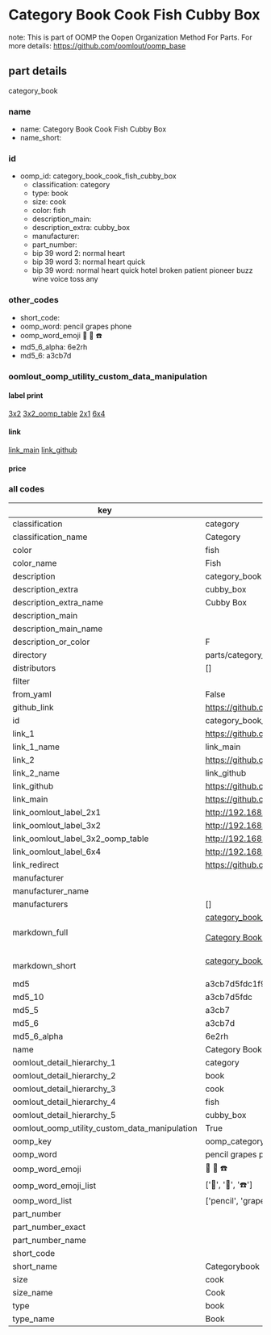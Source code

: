 # Category Book Cook Fish Cubby Box  

note: This is part of OOMP the Oopen Organization Method For Parts. For more details: https://github.com/oomlout/oomp_base

##  part details
  



category_book



### name
* name: Category Book Cook Fish Cubby Box
* name_short: 
### id
* oomp_id: category_book_cook_fish_cubby_box
  * classification: category
  * type: book
  * size: cook
  * color: fish
  * description_main: 
  * description_extra: cubby_box
  * manufacturer: 
  * part_number: 
  * bip 39 word 2: normal heart
  * bip 39 word 3: normal heart quick
  * bip 39 word: normal heart quick hotel broken patient pioneer buzz wine voice toss any

### other_codes
* short_code: 
* oomp_word: pencil grapes phone
* oomp_word_emoji :pencil: :grapes: :phone:
* md5_6_alpha: 6e2rh
* md5_6: a3cb7d






### oomlout_oomp_utility_custom_data_manipulation
#### label print
[3x2](http://192.168.1.245:1112/?label=oomp%206e2rh)
[3x2_oomp_table](http://192.168.1.108:1112/?label=oomp%206e2rh)
[2x1](http://192.168.1.242:1112/?label=oomp%206e2rh)
[6x4](http://192.168.1.55:1112/?label=oomp%206e2rh)    

#### link

[link_main](https://github.com/oomlout/oomlout_oomp_version_1_messy/tree/main/parts/category_book_cook_fish_cubby_box) [link_github](https://github.com/oomlout/oomlout_oomp_version_1_messy/tree/main/parts/category_book_cook_fish_cubby_box)                             

#### price







### all codes 
| key | value |  
| --- | --- |  
| classification | category |  
| classification_name | Category |  
| color | fish |  
| color_name | Fish |  
| description | category_book |  
| description_extra | cubby_box |  
| description_extra_name | Cubby Box |  
| description_main |  |  
| description_main_name |  |  
| description_or_color | F  |  
| directory | parts/category_book_cook_fish_cubby_box |  
| distributors | [] |  
| filter |  |  
| from_yaml | False |  
| github_link | https://github.com/oomlout/oomlout_oomp_part_src/tree/main/parts/category_book_cook_fish_cubby_box |  
| id | category_book_cook_fish_cubby_box |  
| link_1 | https://github.com/oomlout/oomlout_oomp_version_1_messy/tree/main/parts/category_book_cook_fish_cubby_box |  
| link_1_name | link_main |  
| link_2 | https://github.com/oomlout/oomlout_oomp_version_1_messy/tree/main/parts/category_book_cook_fish_cubby_box |  
| link_2_name | link_github |  
| link_github | https://github.com/oomlout/oomlout_oomp_version_1_messy/tree/main/parts/category_book_cook_fish_cubby_box |  
| link_main | https://github.com/oomlout/oomlout_oomp_version_1_messy/tree/main/parts/category_book_cook_fish_cubby_box |  
| link_oomlout_label_2x1 | http://192.168.1.242:1112/?label=oomp%206e2rh |  
| link_oomlout_label_3x2 | http://192.168.1.245:1112/?label=oomp%206e2rh |  
| link_oomlout_label_3x2_oomp_table | http://192.168.1.108:1112/?label=oomp%206e2rh |  
| link_oomlout_label_6x4 | http://192.168.1.55:1112/?label=oomp%206e2rh |  
| link_redirect | https://github.com/oomlout/oomlout_oomp_version_1_messy/tree/main/parts/category_book_cook_fish_cubby_box |  
| manufacturer |  |  
| manufacturer_name |  |  
| manufacturers | [] |  
| markdown_full | [category_book_cook_fish_cubby_box](none)<br>[](none)<br>[Category Book Cook Fish Cubby Box](none)<br><br> |  
| markdown_short | [category_book_cook_fish_cubby_box](none)<br><br> |  
| md5 | a3cb7d5fdc1f94a6840e46e35f5a94b1 |  
| md5_10 | a3cb7d5fdc |  
| md5_5 | a3cb7 |  
| md5_6 | a3cb7d |  
| md5_6_alpha | 6e2rh |  
| name | Category Book Cook Fish Cubby Box |  
| oomlout_detail_hierarchy_1 | category |  
| oomlout_detail_hierarchy_2 | book |  
| oomlout_detail_hierarchy_3 | cook |  
| oomlout_detail_hierarchy_4 | fish |  
| oomlout_detail_hierarchy_5 | cubby_box |  
| oomlout_oomp_utility_custom_data_manipulation | True |  
| oomp_key | oomp_category_book_cook_fish_cubby_box |  
| oomp_word | pencil grapes phone |  
| oomp_word_emoji | :pencil: :grapes: :phone: |  
| oomp_word_emoji_list | [':pencil:', ':grapes:', ':phone:'] |  
| oomp_word_list | ['pencil', 'grapes', 'phone'] |  
| part_number |  |  
| part_number_exact |  |  
| part_number_name |  |  
| short_code |  |  
| short_name | Categorybook |  
| size | cook |  
| size_name | Cook |  
| type | book |  
| type_name | Book |  
